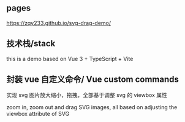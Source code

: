 ## pages

https://zqy233.github.io/svg-drag-demo/

## 技术栈/stack

this is a demo based on Vue 3 + TypeScript + Vite

## 封装 vue 自定义命令/ Vue custom commands

实现 svg 图片放大缩小，拖拽，全部基于调整 svg 的 viewbox 属性

zoom in, zoom out and drag SVG images, all based on adjusting the viewbox attribute of SVG
